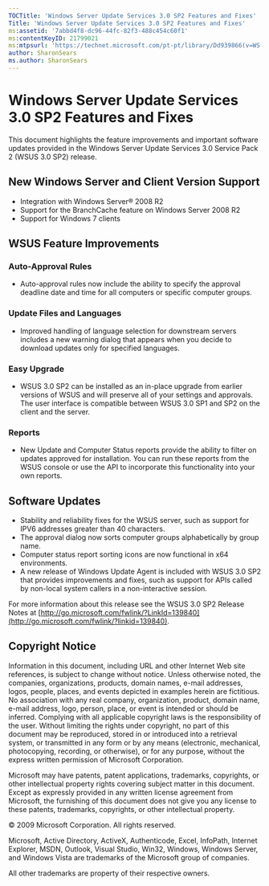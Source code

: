 ```yaml
---
TOCTitle: 'Windows Server Update Services 3.0 SP2 Features and Fixes'
Title: 'Windows Server Update Services 3.0 SP2 Features and Fixes'
ms:assetid: '7abbd4f8-dc96-44fc-82f3-488c454c60f1'
ms:contentKeyID: 21799021
ms:mtpsurl: 'https://technet.microsoft.com/pt-pt/library/Dd939866(v=WS.10)'
author: SharonSears
ms.author: SharonSears
---
```


Windows Server Update Services 3.0 SP2 Features and Fixes
=========================================================

This document highlights the feature improvements and important software updates provided in the Windows Server Update Services 3.0 Service Pack 2 (WSUS 3.0 SP2) release.

New Windows Server and Client Version Support
---------------------------------------------

-   Integration with Windows Server® 2008 R2
-   Support for the BranchCache feature on Windows Server 2008 R2
-   Support for Windows 7 clients

WSUS Feature Improvements
-------------------------

### Auto-Approval Rules

-   Auto-approval rules now include the ability to specify the approval deadline date and time for all computers or specific computer groups.

### Update Files and Languages

-   Improved handling of language selection for downstream servers includes a new warning dialog that appears when you decide to download updates only for specified languages.

### Easy Upgrade

-   WSUS 3.0 SP2 can be installed as an in-place upgrade from earlier versions of WSUS and will preserve all of your settings and approvals. The user interface is compatible between WSUS 3.0 SP1 and SP2 on the client and the server.

### Reports

-   New Update and Computer Status reports provide the ability to filter on updates approved for installation. You can run these reports from the WSUS console or use the API to incorporate this functionality into your own reports.

Software Updates
----------------

-   Stability and reliability fixes for the WSUS server, such as support for IPV6 addresses greater than 40 characters.
-   The approval dialog now sorts computer groups alphabetically by group name.
-   Computer status report sorting icons are now functional in x64 environments.
-   A new release of Windows Update Agent is included with WSUS 3.0 SP2 that provides improvements and fixes, such as support for APIs called by non-local system callers in a non-interactive session.

For more information about this release see the WSUS 3.0 SP2 Release Notes at [http://go.microsoft.com/fwlink/?LinkId=139840](http://go.microsoft.com/fwlink/?linkid=139840).

Copyright Notice
----------------

Information in this document, including URL and other Internet Web site references, is subject to change without notice. Unless otherwise noted, the companies, organizations, products, domain names, e-mail addresses, logos, people, places, and events depicted in examples herein are fictitious. No association with any real company, organization, product, domain name, e-mail address, logo, person, place, or event is intended or should be inferred. Complying with all applicable copyright laws is the responsibility of the user. Without limiting the rights under copyright, no part of this document may be reproduced, stored in or introduced into a retrieval system, or transmitted in any form or by any means (electronic, mechanical, photocopying, recording, or otherwise), or for any purpose, without the express written permission of Microsoft Corporation.

Microsoft may have patents, patent applications, trademarks, copyrights, or other intellectual property rights covering subject matter in this document. Except as expressly provided in any written license agreement from Microsoft, the furnishing of this document does not give you any license to these patents, trademarks, copyrights, or other intellectual property.

© 2009 Microsoft Corporation. All rights reserved.

Microsoft, Active Directory, ActiveX, Authenticode, Excel, InfoPath, Internet Explorer, MSDN, Outlook, Visual Studio, Win32, Windows, Windows Server, and Windows Vista are trademarks of the Microsoft group of companies.

All other trademarks are property of their respective owners.
